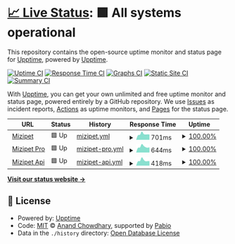 # [📈 Live Status](https://upptime.github.io/upptime): <!--live status--> **🟩 All systems operational**

This repository contains the open-source uptime monitor and status page for [Upptime](https://upptime.js.org), powered by [Upptime](https://github.com/upptime/upptime).

[![Uptime CI](https://github.com/mizipets/upptime/workflows/Uptime%20CI/badge.svg)](https://github.com/mizipets/upptime/actions?query=workflow%3A%22Uptime+CI%22)
[![Response Time CI](https://github.com/mizipets/upptime/workflows/Response%20Time%20CI/badge.svg)](https://github.com/mizipets/upptime/actions?query=workflow%3A%22Response+Time+CI%22)
[![Graphs CI](https://github.com/mizipets/upptime/workflows/Graphs%20CI/badge.svg)](https://github.com/mizipets/upptime/actions?query=workflow%3A%22Graphs+CI%22)
[![Static Site CI](https://github.com/mizipets/upptime/workflows/Static%20Site%20CI/badge.svg)](https://github.com/mizipets/upptime/actions?query=workflow%3A%22Static+Site+CI%22)
[![Summary CI](https://github.com/mizipets/upptime/workflows/Summary%20CI/badge.svg)](https://github.com/mizipets/upptime/actions?query=workflow%3A%22Summary+CI%22)

With [Upptime](https://upptime.js.org), you can get your own unlimited and free uptime monitor and status page, powered entirely by a GitHub repository. We use [Issues](https://github.com/upptime/upptime/issues) as incident reports, [Actions](https://github.com/mizipets/upptime/actions) as uptime monitors, and [Pages](https://upptime.github.io/upptime) for the status page.

<!--start: status pages-->
<!-- This summary is generated by Upptime (https://github.com/upptime/upptime) -->
<!-- Do not edit this manually, your changes will be overwritten -->
<!-- prettier-ignore -->
| URL | Status | History | Response Time | Uptime |
| --- | ------ | ------- | ------------- | ------ |
| <img alt="" src="https://icons.duckduckgo.com/ip3/mizipet.com.ico" height="13"> [Mizipet](https://mizipet.com) | 🟩 Up | [mizipet.yml](https://github.com/mizipets/uptime/commits/HEAD/history/mizipet.yml) | <details><summary><img alt="Response time graph" src="./graphs/mizipet/response-time-week.png" height="20"> 701ms</summary><br><a href="https://mizipets.github.io/uptime/history/mizipet"><img alt="Response time 792" src="https://img.shields.io/endpoint?url=https%3A%2F%2Fraw.githubusercontent.com%2Fmizipets%2Fuptime%2FHEAD%2Fapi%2Fmizipet%2Fresponse-time.json"></a><br><a href="https://mizipets.github.io/uptime/history/mizipet"><img alt="24-hour response time 984" src="https://img.shields.io/endpoint?url=https%3A%2F%2Fraw.githubusercontent.com%2Fmizipets%2Fuptime%2FHEAD%2Fapi%2Fmizipet%2Fresponse-time-day.json"></a><br><a href="https://mizipets.github.io/uptime/history/mizipet"><img alt="7-day response time 701" src="https://img.shields.io/endpoint?url=https%3A%2F%2Fraw.githubusercontent.com%2Fmizipets%2Fuptime%2FHEAD%2Fapi%2Fmizipet%2Fresponse-time-week.json"></a><br><a href="https://mizipets.github.io/uptime/history/mizipet"><img alt="30-day response time 677" src="https://img.shields.io/endpoint?url=https%3A%2F%2Fraw.githubusercontent.com%2Fmizipets%2Fuptime%2FHEAD%2Fapi%2Fmizipet%2Fresponse-time-month.json"></a><br><a href="https://mizipets.github.io/uptime/history/mizipet"><img alt="1-year response time 792" src="https://img.shields.io/endpoint?url=https%3A%2F%2Fraw.githubusercontent.com%2Fmizipets%2Fuptime%2FHEAD%2Fapi%2Fmizipet%2Fresponse-time-year.json"></a></details> | <details><summary><a href="https://mizipets.github.io/uptime/history/mizipet">100.00%</a></summary><a href="https://mizipets.github.io/uptime/history/mizipet"><img alt="All-time uptime 100.00%" src="https://img.shields.io/endpoint?url=https%3A%2F%2Fraw.githubusercontent.com%2Fmizipets%2Fuptime%2FHEAD%2Fapi%2Fmizipet%2Fuptime.json"></a><br><a href="https://mizipets.github.io/uptime/history/mizipet"><img alt="24-hour uptime 100.00%" src="https://img.shields.io/endpoint?url=https%3A%2F%2Fraw.githubusercontent.com%2Fmizipets%2Fuptime%2FHEAD%2Fapi%2Fmizipet%2Fuptime-day.json"></a><br><a href="https://mizipets.github.io/uptime/history/mizipet"><img alt="7-day uptime 100.00%" src="https://img.shields.io/endpoint?url=https%3A%2F%2Fraw.githubusercontent.com%2Fmizipets%2Fuptime%2FHEAD%2Fapi%2Fmizipet%2Fuptime-week.json"></a><br><a href="https://mizipets.github.io/uptime/history/mizipet"><img alt="30-day uptime 100.00%" src="https://img.shields.io/endpoint?url=https%3A%2F%2Fraw.githubusercontent.com%2Fmizipets%2Fuptime%2FHEAD%2Fapi%2Fmizipet%2Fuptime-month.json"></a><br><a href="https://mizipets.github.io/uptime/history/mizipet"><img alt="1-year uptime 100.00%" src="https://img.shields.io/endpoint?url=https%3A%2F%2Fraw.githubusercontent.com%2Fmizipets%2Fuptime%2FHEAD%2Fapi%2Fmizipet%2Fuptime-year.json"></a></details>
| <img alt="" src="https://icons.duckduckgo.com/ip3/pro.mizipet.com.ico" height="13"> [Mizipet Pro](https://pro.mizipet.com) | 🟩 Up | [mizipet-pro.yml](https://github.com/mizipets/uptime/commits/HEAD/history/mizipet-pro.yml) | <details><summary><img alt="Response time graph" src="./graphs/mizipet-pro/response-time-week.png" height="20"> 644ms</summary><br><a href="https://mizipets.github.io/uptime/history/mizipet-pro"><img alt="Response time 703" src="https://img.shields.io/endpoint?url=https%3A%2F%2Fraw.githubusercontent.com%2Fmizipets%2Fuptime%2FHEAD%2Fapi%2Fmizipet-pro%2Fresponse-time.json"></a><br><a href="https://mizipets.github.io/uptime/history/mizipet-pro"><img alt="24-hour response time 542" src="https://img.shields.io/endpoint?url=https%3A%2F%2Fraw.githubusercontent.com%2Fmizipets%2Fuptime%2FHEAD%2Fapi%2Fmizipet-pro%2Fresponse-time-day.json"></a><br><a href="https://mizipets.github.io/uptime/history/mizipet-pro"><img alt="7-day response time 644" src="https://img.shields.io/endpoint?url=https%3A%2F%2Fraw.githubusercontent.com%2Fmizipets%2Fuptime%2FHEAD%2Fapi%2Fmizipet-pro%2Fresponse-time-week.json"></a><br><a href="https://mizipets.github.io/uptime/history/mizipet-pro"><img alt="30-day response time 670" src="https://img.shields.io/endpoint?url=https%3A%2F%2Fraw.githubusercontent.com%2Fmizipets%2Fuptime%2FHEAD%2Fapi%2Fmizipet-pro%2Fresponse-time-month.json"></a><br><a href="https://mizipets.github.io/uptime/history/mizipet-pro"><img alt="1-year response time 703" src="https://img.shields.io/endpoint?url=https%3A%2F%2Fraw.githubusercontent.com%2Fmizipets%2Fuptime%2FHEAD%2Fapi%2Fmizipet-pro%2Fresponse-time-year.json"></a></details> | <details><summary><a href="https://mizipets.github.io/uptime/history/mizipet-pro">100.00%</a></summary><a href="https://mizipets.github.io/uptime/history/mizipet-pro"><img alt="All-time uptime 100.00%" src="https://img.shields.io/endpoint?url=https%3A%2F%2Fraw.githubusercontent.com%2Fmizipets%2Fuptime%2FHEAD%2Fapi%2Fmizipet-pro%2Fuptime.json"></a><br><a href="https://mizipets.github.io/uptime/history/mizipet-pro"><img alt="24-hour uptime 100.00%" src="https://img.shields.io/endpoint?url=https%3A%2F%2Fraw.githubusercontent.com%2Fmizipets%2Fuptime%2FHEAD%2Fapi%2Fmizipet-pro%2Fuptime-day.json"></a><br><a href="https://mizipets.github.io/uptime/history/mizipet-pro"><img alt="7-day uptime 100.00%" src="https://img.shields.io/endpoint?url=https%3A%2F%2Fraw.githubusercontent.com%2Fmizipets%2Fuptime%2FHEAD%2Fapi%2Fmizipet-pro%2Fuptime-week.json"></a><br><a href="https://mizipets.github.io/uptime/history/mizipet-pro"><img alt="30-day uptime 100.00%" src="https://img.shields.io/endpoint?url=https%3A%2F%2Fraw.githubusercontent.com%2Fmizipets%2Fuptime%2FHEAD%2Fapi%2Fmizipet-pro%2Fuptime-month.json"></a><br><a href="https://mizipets.github.io/uptime/history/mizipet-pro"><img alt="1-year uptime 100.00%" src="https://img.shields.io/endpoint?url=https%3A%2F%2Fraw.githubusercontent.com%2Fmizipets%2Fuptime%2FHEAD%2Fapi%2Fmizipet-pro%2Fuptime-year.json"></a></details>
| <img alt="" src="https://icons.duckduckgo.com/ip3/api.mizipet.com.ico" height="13"> [Mizipet Api](https://api.mizipet.com/v1) | 🟩 Up | [mizipet-api.yml](https://github.com/mizipets/uptime/commits/HEAD/history/mizipet-api.yml) | <details><summary><img alt="Response time graph" src="./graphs/mizipet-api/response-time-week.png" height="20"> 418ms</summary><br><a href="https://mizipets.github.io/uptime/history/mizipet-api"><img alt="Response time 534" src="https://img.shields.io/endpoint?url=https%3A%2F%2Fraw.githubusercontent.com%2Fmizipets%2Fuptime%2FHEAD%2Fapi%2Fmizipet-api%2Fresponse-time.json"></a><br><a href="https://mizipets.github.io/uptime/history/mizipet-api"><img alt="24-hour response time 406" src="https://img.shields.io/endpoint?url=https%3A%2F%2Fraw.githubusercontent.com%2Fmizipets%2Fuptime%2FHEAD%2Fapi%2Fmizipet-api%2Fresponse-time-day.json"></a><br><a href="https://mizipets.github.io/uptime/history/mizipet-api"><img alt="7-day response time 418" src="https://img.shields.io/endpoint?url=https%3A%2F%2Fraw.githubusercontent.com%2Fmizipets%2Fuptime%2FHEAD%2Fapi%2Fmizipet-api%2Fresponse-time-week.json"></a><br><a href="https://mizipets.github.io/uptime/history/mizipet-api"><img alt="30-day response time 563" src="https://img.shields.io/endpoint?url=https%3A%2F%2Fraw.githubusercontent.com%2Fmizipets%2Fuptime%2FHEAD%2Fapi%2Fmizipet-api%2Fresponse-time-month.json"></a><br><a href="https://mizipets.github.io/uptime/history/mizipet-api"><img alt="1-year response time 534" src="https://img.shields.io/endpoint?url=https%3A%2F%2Fraw.githubusercontent.com%2Fmizipets%2Fuptime%2FHEAD%2Fapi%2Fmizipet-api%2Fresponse-time-year.json"></a></details> | <details><summary><a href="https://mizipets.github.io/uptime/history/mizipet-api">100.00%</a></summary><a href="https://mizipets.github.io/uptime/history/mizipet-api"><img alt="All-time uptime 100.00%" src="https://img.shields.io/endpoint?url=https%3A%2F%2Fraw.githubusercontent.com%2Fmizipets%2Fuptime%2FHEAD%2Fapi%2Fmizipet-api%2Fuptime.json"></a><br><a href="https://mizipets.github.io/uptime/history/mizipet-api"><img alt="24-hour uptime 100.00%" src="https://img.shields.io/endpoint?url=https%3A%2F%2Fraw.githubusercontent.com%2Fmizipets%2Fuptime%2FHEAD%2Fapi%2Fmizipet-api%2Fuptime-day.json"></a><br><a href="https://mizipets.github.io/uptime/history/mizipet-api"><img alt="7-day uptime 100.00%" src="https://img.shields.io/endpoint?url=https%3A%2F%2Fraw.githubusercontent.com%2Fmizipets%2Fuptime%2FHEAD%2Fapi%2Fmizipet-api%2Fuptime-week.json"></a><br><a href="https://mizipets.github.io/uptime/history/mizipet-api"><img alt="30-day uptime 100.00%" src="https://img.shields.io/endpoint?url=https%3A%2F%2Fraw.githubusercontent.com%2Fmizipets%2Fuptime%2FHEAD%2Fapi%2Fmizipet-api%2Fuptime-month.json"></a><br><a href="https://mizipets.github.io/uptime/history/mizipet-api"><img alt="1-year uptime 100.00%" src="https://img.shields.io/endpoint?url=https%3A%2F%2Fraw.githubusercontent.com%2Fmizipets%2Fuptime%2FHEAD%2Fapi%2Fmizipet-api%2Fuptime-year.json"></a></details>

<!--end: status pages-->

[**Visit our status website →**](https://upptime.github.io/upptime)

## 📄 License

- Powered by: [Upptime](https://github.com/upptime/upptime)
- Code: [MIT](./LICENSE) © [Anand Chowdhary](https://anandchowdhary.com), supported by [Pabio](https://pabio.com)
- Data in the `./history` directory: [Open Database License](https://opendatacommons.org/licenses/odbl/1-0/)
